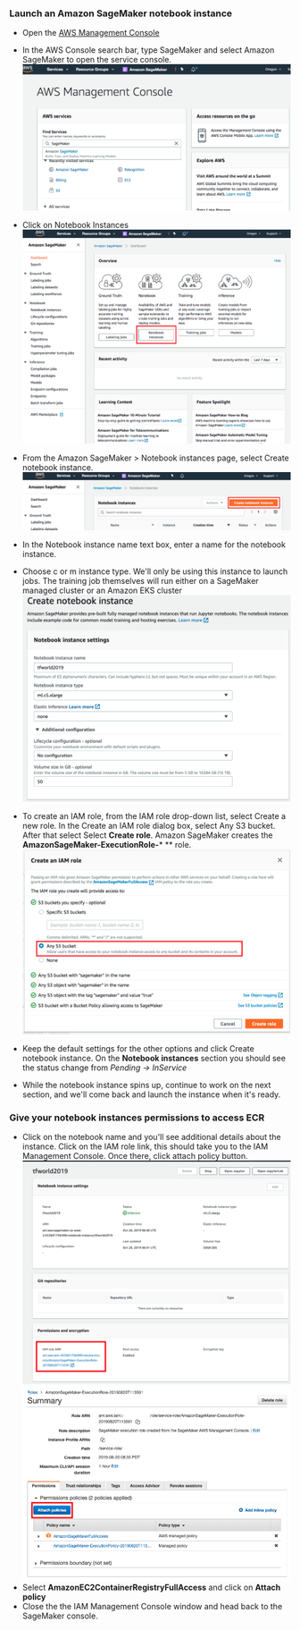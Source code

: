 ### Launch an Amazon SageMaker notebook instance

* Open the [AWS Management Console](https://console.aws.amazon.com/console/home)

* In the AWS Console search bar, type SageMaker and select Amazon SageMaker to open the service console.
![SageMaker Console](images/setup_aws_console.png)
* Click on Notebook Instances
![Launch notebook instance 1](images/setup_notebook.png)
* From the Amazon SageMaker > Notebook instances page, select Create notebook instance.
![Launch notebook instance 2](images/setup_create_notebook.png)
* In the Notebook instance name text box, enter a name for the notebook instance.
 * Choose c or m instance type. We'll only be using this instance to launch jobs. The training job themselves will run either on a SageMaker managed cluster or an Amazon EKS cluster
![Fill notebook instance](images/setup_fill_notebook.png)
* To create an IAM role, from the IAM role drop-down list, select Create a new role. In the Create an IAM role dialog box, select Any S3 bucket. After that select Select **Create role**. Amazon SageMaker creates the **AmazonSageMaker-ExecutionRole-*** ** role.
![iam](images/notebook_iam.png)
* Keep the default settings for the other options and click Create notebook instance. On the **Notebook instances** section you should see the status change from *Pending -> InService*

* While the notebook instance spins up, continue to work on the next section, and we'll come back and launch the instance when it's ready.

### Give your notebook instances permissions to access ECR


* Click on the notebook name and you'll see additional details about the instance. Click on the IAM role link, this should take you to the IAM Management Console. Once there, click attach policy button.
![go_to_IAM](images/go_to_IAM.png)
![attach_policy](images/attach_policy.png)
* Select **AmazonEC2ContainerRegistryFullAccess** and click on **Attach policy**
* Close the the IAM Management Console window and head back to the SageMaker console. 
